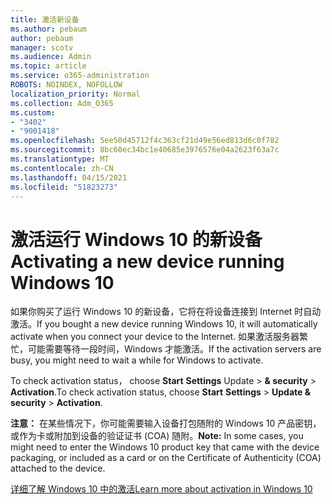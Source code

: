```yaml
---
title: 激活新设备
ms.author: pebaum
author: pebaum
manager: scotv
ms.audience: Admin
ms.topic: article
ms.service: o365-administration
ROBOTS: NOINDEX, NOFOLLOW
localization_priority: Normal
ms.collection: Adm_O365
ms.custom:
- "3402"
- "9001418"
ms.openlocfilehash: 5ee50d45712f4c363cf21d49e56ed813d6c0f782
ms.sourcegitcommit: 8bc60ec34bc1e40685e3976576e04a2623f63a7c
ms.translationtype: MT
ms.contentlocale: zh-CN
ms.lasthandoff: 04/15/2021
ms.locfileid: "51823273"
---
```

# <a name="activating-a-new-device-running-windows-10"></a><span data-ttu-id="f8a2e-102">激活运行 Windows 10 的新设备</span><span class="sxs-lookup"><span data-stu-id="f8a2e-102">Activating a new device running Windows 10</span></span>

<span data-ttu-id="f8a2e-103">如果你购买了运行 Windows 10 的新设备，它将在将设备连接到 Internet 时自动激活。</span><span class="sxs-lookup"><span data-stu-id="f8a2e-103">If you bought a new device running Windows 10, it will automatically activate when you connect your device to the Internet.</span></span> <span data-ttu-id="f8a2e-104">如果激活服务器繁忙，可能需要等待一段时间，Windows 才能激活。</span><span class="sxs-lookup"><span data-stu-id="f8a2e-104">If the activation servers are busy, you might need to wait a while for Windows to activate.</span></span>

<span data-ttu-id="f8a2e-105">To check activation status， choose **Start** **Settings** Update  >  **& security**  >  **Activation**.</span><span class="sxs-lookup"><span data-stu-id="f8a2e-105">To check activation status, choose **Start** **Settings** > **Update & security** > **Activation**.</span></span>

<span data-ttu-id="f8a2e-106">**注意：** 在某些情况下，你可能需要输入设备打包随附的 Windows 10 产品密钥，或作为卡或附加到设备的验证证书 (COA) 随附。</span><span class="sxs-lookup"><span data-stu-id="f8a2e-106">**Note:** In some cases, you might need to enter the Windows 10 product key that came with the device packaging, or included as a card or on the Certificate of Authenticity (COA) attached to the device.</span></span>

[<span data-ttu-id="f8a2e-107">详细了解 Windows 10 中的激活</span><span class="sxs-lookup"><span data-stu-id="f8a2e-107">Learn more about activation in Windows 10</span></span>](https://support.microsoft.com/help/12440)